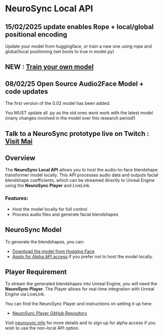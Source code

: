 # NeuroSync Local API

## 15/02/2025 update enables Rope + local/global positional encoding

Update your model from huggingface, or train a new one using rope and global/local positioning (set bools to true in model.py)

## NEW : [Train your own model](https://github.com/AnimaVR/NeuroSync_Trainer_Lite)

## 08/02/25 Open Source Audio2Face Model + code updates

The first version of the 0.02 model has been added. 

You MUST update all .py as the old ones wont work with the latest model (many changes involved in the model over this research period!)

## Talk to a NeuroSync prototype live on Twitch : [Visit Mai](https://www.twitch.tv/mai_anima_ai)

## Overview

The **NeuroSync Local API** allows you to host the audio-to-face blendshape transformer model locally. This API processes audio data and outputs facial blendshape coefficients, which can be streamed directly to Unreal Engine using the **NeuroSync Player** and LiveLink.

### Features:
- Host the model locally for full control
- Process audio files and generate facial blendshapes

## NeuroSync Model

To generate the blendshapes, you can:

- [Download the model from Hugging Face](https://huggingface.co/AnimaVR/NEUROSYNC_Audio_To_Face_Blendshape)
- [Apply for Alpha API access](https://neurosync.info) if you prefer not to host the model locally.

## Player Requirement

To stream the generated blendshapes into Unreal Engine, you will need the **NeuroSync Player**. The Player allows for real-time integration with Unreal Engine via LiveLink. 

You can find the NeuroSync Player and instructions on setting it up here:

- [NeuroSync Player GitHub Repository](https://github.com/AnimaVR/NeuroSync_Player)

Visit [neurosync.info](https://neurosync.info) for more details and to sign up for alpha access if you wish to use the non-local API option.
